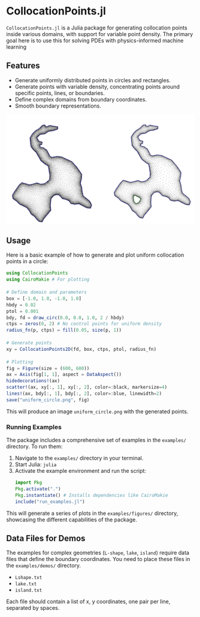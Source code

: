 # CollocationPoints.jl

`CollocationPoints.jl` is a Julia package for generating collocation points inside various domains, with support for variable point density. The primary goal here is to use this for solving PDEs with physics-informed machine learning

## Features

- Generate uniformly distributed points in circles and rectangles.
- Generate points with variable density, concentrating points around specific points, lines, or boundaries.
- Define complex domains from boundary coordinates.
- Smooth boundary representations.


![Alternative text](fig.png)



## Usage

Here is a basic example of how to generate and plot uniform collocation points in a circle:

```julia
using CollocationPoints
using CairoMakie # For plotting

# Define domain and parameters
box = [-1.0, 1.0, -1.0, 1.0]
hbdy = 0.02
ptol = 0.001
bdy, fd = draw_circ(0.0, 0.0, 1.0, 2 / hbdy)
ctps = zeros(0, 2) # No control points for uniform density
radius_fn(p, ctps) = fill(0.05, size(p, 1))

# Generate points
xy = CollocationPoints2D(fd, box, ctps, ptol, radius_fn)

# Plotting
fig = Figure(size = (600, 600))
ax = Axis(fig[1, 1], aspect = DataAspect())
hidedecorations!(ax)
scatter!(ax, xy[:, 1], xy[:, 2], color=:black, markersize=4)
lines!(ax, bdy[:, 1], bdy[:, 2], color=:blue, linewidth=2)
save("uniform_circle.png", fig)
```
This will produce an image `uniform_circle.png` with the generated points.

### Running Examples

The package includes a comprehensive set of examples in the `examples/` directory. To run them:

1.  Navigate to the `examples/` directory in your terminal.
2.  Start Julia: `julia`
3.  Activate the example environment and run the script:
    ```julia
    import Pkg
    Pkg.activate(".")
    Pkg.instantiate() # Installs dependencies like CairoMakie
    include("run_examples.jl")
    ```

This will generate a series of plots in the `examples/figures/` directory, showcasing the different capabilities of the package.

## Data Files for Demos

The examples for complex geometries (`L-shape`, `lake`, `island`) require data files that define the boundary coordinates. You need to place these files in the `examples/demos/` directory.

- `Lshape.txt`
- `lake.txt`
- `island.txt`

Each file should contain a list of x, y coordinates, one pair per line, separated by spaces.